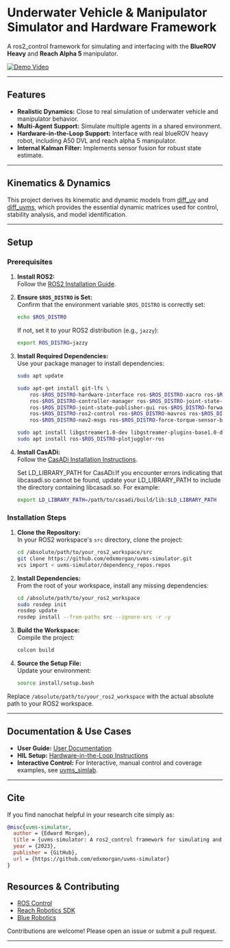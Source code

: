 # Underwater Vehicle & Manipulator Simulator and Hardware Framework

A ros2_control framework for simulating and interfacing with the **BlueROV Heavy** and **Reach Alpha 5** manipulator.

[![Demo Video](http://img.youtube.com/vi/euiBjbILtgo/0.jpg)](http://www.youtube.com/watch?v=euiBjbILtgo "Demo Video")

---

## Features

- **Realistic Dynamics:** Close to real simulation of underwater vehicle and manipulator behavior.
- **Multi-Agent Support:** Simulate multiple agents in a shared environment.
- **Hardware-in-the-Loop Support:** Interface with real blueROV heavy robot, including A50 DVL and reach alpha 5 manipulator.
- **Internal Kalman Filter:** Implements sensor fusion for robust state estimate.

---
## Kinematics & Dynamics
This project derives its kinematic and dynamic models from [diff_uv](https://github.com/edxmorgan/diff_uv) and [diff_uvms](https://github.com/edxmorgan/diff_uvms), which provides the essential dynamic matrices used for control, stability analysis, and model identification.

---

## Setup

### Prerequisites

1. **Install ROS2:**  
   Follow the [ROS2 Installation Guide](https://docs.ros.org/en/jazzy/Installation/Ubuntu-Install-Debs.html).

2. **Ensure `$ROS_DISTRO` is Set:**  
   Confirm that the environment variable `$ROS_DISTRO` is correctly set:
   ```bash
   echo $ROS_DISTRO
   ```
   If not, set it to your ROS2 distribution (e.g., `jazzy`):
   ```bash
   export ROS_DISTRO=jazzy
   ```

3. **Install Required Dependencies:**  
   Use your package manager to install dependencies:
   ```bash
   sudo apt update
   ```
   ```bash
   sudo apt-get install git-lfs \
       ros-$ROS_DISTRO-hardware-interface ros-$ROS_DISTRO-xacro ros-$ROS_DISTRO-gpio-controllers\
       ros-$ROS_DISTRO-controller-manager ros-$ROS_DISTRO-joint-state-broadcaster ros-$ROS_DISTRO-rviz-imu-plugin\
       ros-$ROS_DISTRO-joint-state-publisher-gui ros-$ROS_DISTRO-forward-command-controller \
       ros-$ROS_DISTRO-ros2-control ros-$ROS_DISTRO-mavros ros-$ROS_DISTRO-mavros-msgs \
       ros-$ROS_DISTRO-nav2-msgs ros-$ROS_DISTRO-force-torque-sensor-broadcaster ros-$ROS_DISTRO-tf-transformations \
   ```
   ```bash
   sudo apt install libgstreamer1.0-dev libgstreamer-plugins-base1.0-dev
   sudo apt install ros-$ROS_DISTRO-plotjuggler-ros
   ```

5. **Install CasADi:**  
   Follow the [CasADi Installation Instructions](https://github.com/casadi/casadi/wiki/InstallationLinux).

   Set LD_LIBRARY_PATH for CasADi:If you encounter errors indicating that libcasadi.so cannot be found, update your LD_LIBRARY_PATH to include the directory containing libcasadi.so. For example:
   ```bash
   export LD_LIBRARY_PATH=/path/to/casadi/build/lib:$LD_LIBRARY_PATH
   ```

### Installation Steps

1. **Clone the Repository:**  
   In your ROS2 workspace's `src` directory, clone the project:
   ```bash
   cd /absolute/path/to/your_ros2_workspace/src
   git clone https://github.com/edxmorgan/uvms-simulator.git
   vcs import < uvms-simulator/dependency_repos.repos
   ```

2. **Install Dependencies:**  
   From the root of your workspace, install any missing dependencies:
   ```bash
   cd /absolute/path/to/your_ros2_workspace
   sudo rosdep init
   rosdep update
   rosdep install --from-paths src --ignore-src -r -y
   ```

3. **Build the Workspace:**  
   Compile the project:
   ```bash
   colcon build
   ```

4. **Source the Setup File:**  
   Update your environment:
   ```bash
   source install/setup.bash
   ```

Replace `/absolute/path/to/your_ros2_workspace` with the actual absolute path to your ROS2 workspace.

---

## Documentation & Use Cases

- **User Guide:** [User Documentation](doc/userdoc.rst)
- **HIL Setup:** [Hardware-in-the-Loop Instructions](doc/hil_setup.rst)
- **Interactive Control:** For Interactive, manual control and coverage examples, see [uvms_simlab](https://github.com/edxmorgan/uvms_simlab).

---

## Cite

If you find nanochat helpful in your research cite simply as:

```bibtex
@misc{uvms-simulator,
  author = {Edward Morgan},
  title = {uvms-simulator: A ros2_control framework for simulating and interfacing with the blueROV heavy and reach alpha 5 manipulator},
  year = {2023},
  publisher = {GitHub},
  url = {https://github.com/edxmorgan/uvms-simulator}
}
```

## Resources & Contributing

- [ROS Control](https://control.ros.org/rolling/index.html)
- [Reach Robotics SDK](https://github.com/Reach-Robotics/reach_robotics_sdk/tree/master)
- [Blue Robotics](https://github.com/Bluerobotics)

Contributions are welcome! Please open an issue or submit a pull request.

---
